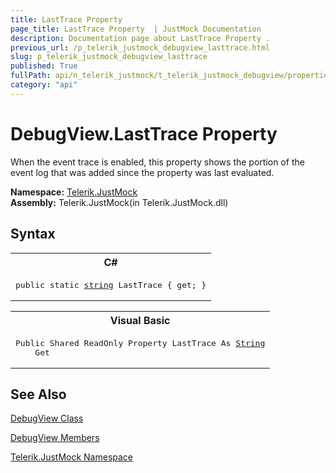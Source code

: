 ```yaml
---
title: LastTrace Property 
page_title: LastTrace Property  | JustMock Documentation
description: Documentation page about LastTrace Property .
previous_url: /p_telerik_justmock_debugview_lasttrace.html
slug: p_telerik_justmock_debugview_lasttrace
published: True
fullPath: api/n_telerik_justmock/t_telerik_justmock_debugview/properties_t_telerik_justmock_debugview/p_telerik_justmock_debugview_lasttrace
category: "api"
---
```


# DebugView.LastTrace Property



When the event trace is enabled, this property shows the portion of the event log that was added since the property was last evaluated.


 **Namespace:**  [Telerik.JustMock](n_telerik_justmock) <br> **Assembly:** Telerik.JustMock(in Telerik.JustMock.dll)
## Syntax


<div id="syntaxCodeBlocks" class="code"><span codeLanguage="CSharp"><table><tr><th>C#</th></tr><tr><td><pre xml:space="preserve"><span class="keyword">public</span> <span class="keyword">static</span> <a href="https://msdn2.microsoft.com/en-us/library/s1wwdcbf" target="_blank">string</a> <span class="identifier">LastTrace</span> { <span class="keyword">get</span>; }</pre></td></tr></table></span><span codeLanguage="VisualBasicDeclaration"><table><tr><th>Visual Basic</th></tr><tr><td><pre xml:space="preserve"><span class="keyword">Public</span> <span class="keyword">Shared</span> <span class="keyword">ReadOnly</span> <span class="keyword">Property</span> <span class="identifier">LastTrace</span> <span class="keyword">As</span> <a href="https://msdn2.microsoft.com/en-us/library/s1wwdcbf" target="_blank">String</a>
	<span class="keyword">Get</span></pre></td></tr></table></span></div>


## See Also



 [DebugView Class](t_telerik_justmock_debugview) 

 [DebugView Members](allmembers_t_telerik_justmock_debugview) 

 [Telerik.JustMock Namespace](n_telerik_justmock) 



